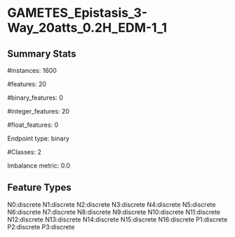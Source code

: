 # GAMETES_Epistasis_3-Way_20atts_0.2H_EDM-1_1

## Summary Stats

#instances: 1600

#features: 20

  #binary_features: 0

  #integer_features: 20

  #float_features: 0

Endpoint type: binary

#Classes: 2

Imbalance metric: 0.0

## Feature Types

 N0:discrete
N1:discrete
N2:discrete
N3:discrete
N4:discrete
N5:discrete
N6:discrete
N7:discrete
N8:discrete
N9:discrete
N10:discrete
N11:discrete
N12:discrete
N13:discrete
N14:discrete
N15:discrete
N16:discrete
P1:discrete
P2:discrete
P3:discrete

